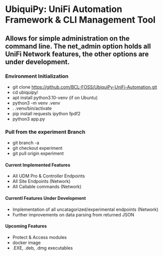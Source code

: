 # UbiquiPy: UniFi Automation Framework & CLI Management Tool #

## Allows for simple administration on the command line. The net_admin option holds all UniFi Network features, the other options are under development.

### Environment Initialization ###

* git clone https://github.com/BCL-FOSS/UbiquiPy-UniFi-Automation.git
* cd ubiquipy/
* apt install python3.10-venv (if on Ubuntu)
* python3 -m venv .venv 
* . .venv/bin/activate
* pip install requests ipython fpdf2
* python3 app.py


### Pull from the experiment Branch ###

* git branch -a
* git checkout experiment
* git pull origin experiment

#### Current Implemented Features ####

* All UDM Pro & Controller Endpoints
* All Site Endpoints (Network)
* All Callable commands (Network)

#### Currentl Features Under Development ####

* Implementation of all uncatagorized/experimental endpoints (Network)
* Further improvements on data parsing from returned JSON

#### Upcoming Features ####
* Protect & Access modules
* docker image 
* .EXE, .deb, .dmg executables



